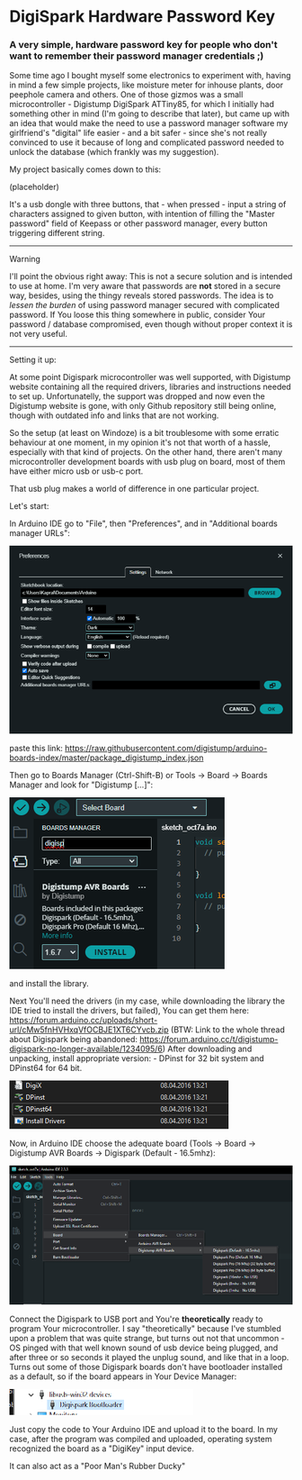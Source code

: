 # DigiSpark Hardware Password Key
### A very simple, hardware password key for people who don't want to remember their password manager credentials ;)

Some time ago I bought myself some electronics to experiment with, having in mind a few simple projects,
like moisture meter for inhouse plants, door peephole camera and others. 
One of those gizmos was a small microcontroller - Digistump DigiSpark ATTiny85, for which I initially had
something other in mind (I'm going to describe that later), but came up with an idea that would make 
the need to use a password manager software my girlfriend's "digital" life easier - and a bit safer - 
since she's not really convinced to use it because of long and complicated password needed to unlock
the database (which frankly was my suggestion).

My project basically comes down to this:

(placeholder)

It's a usb dongle with three buttons, that - when pressed - input a string of characters assigned
to given button, with intention of filling the "Master password" field of Keepass or other password
manager, every button triggering different string.

---
> [!WARNING]
> I'll point the obvious right away: This is not a secure solution and is intended to use at home.
> I'm very aware that passwords are __not__ stored in a secure way, besides, using the thingy reveals stored
> passwords. 
> The idea is to *lessen the burden* of using password manager secured with complicated password.
> If You loose this thing somewhere in public, consider Your password / database compromised,
> even though without proper context it is not very useful.
---


Setting it up:

At some point Digispark microcontroller was well supported, with Digistump website containing all
the required drivers, libraries and instructions needed to set up. Unfortunatelly, the support
was dropped and now even the Digistump website is gone, with only Github repository still
being online, though with outdated info and links that are not working.

So the setup (at least on Windoze) is a bit troublesome with some erratic behaviour at one moment,
in my opinion it's not that worth of a hassle, especially with that kind of projects.
On the other hand, there aren't many microcontroller development boards with usb plug on board, 
most of them have either micro usb or usb-c port.
 
That usb plug makes a world of difference in one particular project.


Let's start:

In Arduino IDE go to "File", then "Preferences", and in "Additional boards manager URLs":

![Screenshot with Arduino IDE preferences](/screenshots/0002_digisparkkey.png)

paste this link: https://raw.githubusercontent.com/digistump/arduino-boards-index/master/package_digistump_index.json

Then go to  Boards Manager (Ctrl-Shift-B) or Tools -> Board -> Boards Manager
and look for "Digistump [...]":

![Screenshot with Boards Manager](/screenshots/0005_digisparkkey.png)

and install the library.

Next You'll need the drivers (in my case, while downloading the library the IDE tried to install the drivers, but failed),
You can get them here: https://forum.arduino.cc/uploads/short-url/cMw5fnHVHxqVfOCBJE1XT6CYvcb.zip
(BTW: Link to the whole thread about Digispark being abandoned: https://forum.arduino.cc/t/digistump-digispark-no-longer-available/1234095/6)
After downloading and unpacking, install appropriate version: - DPinst for 32 bit system and DPinst64 for 64 bit.

![Screenshot with Drivers](/screenshots/0008_digisparkkey.png)

Now, in Arduino IDE choose the adequate board (Tools -> Board -> Digistump AVR Boards -> Digispark (Default - 16.5mhz):

![Screenshot with board selection](/screenshots/0006_digisparkkey.png)

Connect the Digispark to USB port and You're **theoretically** ready to program Your microcontroller. 
I say "theoretically" because I've stumbled upon a problem that was quite strange, but turns out not
that uncommon - OS pinged with that well known sound of usb device being plugged, and after three
or so seconds it played the unplug sound, and like that in a loop. 
Turns out some of those Digispark boards don't have bootloader installed as a default, so if the board appears
in Your Device Manager:

![Screenshot with board driver present in Device Manager](/screenshots/0007_digisparkkey.png)

Just copy the code to Your Arduino IDE and upload it to the board. 
In my case, after the program was compiled and uploaded, operating system recognized the board
as a "DigiKey" input device. 



It can also act as a "Poor Man's Rubber Ducky"